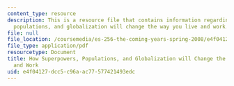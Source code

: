 ```yaml
---
content_type: resource
description: This is a resource file that contains information regarding how superpowers,
  populations, and globalization will change the way you live and work.
file: null
file_location: /coursemedia/es-256-the-coming-years-spring-2008/e4f04127dcc5c96aac77577421493edc_MITES_256S08_assn11.pdf
file_type: application/pdf
resourcetype: Document
title: How Superpowers, Populations, and Globalization will Change the Way You Live
  and Work
uid: e4f04127-dcc5-c96a-ac77-577421493edc
---
```

